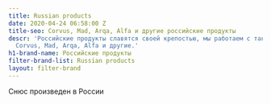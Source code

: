 ```yaml
---
title: Russian products
date: 2020-04-24 06:58:00 Z
title-seo: Corvus, Mad, Arqa, Alfa и другие российские продукты
descr: 'Российские продукты славятся своей крепостью, мы работаем с такими брендами:
  Corvus, Mad, Arqa, Alfa и другие.'
h1-brand-name: Российские продукты
filter-brand-list: Russian products
layout: filter-brand
---
```


Снюс произведен в России